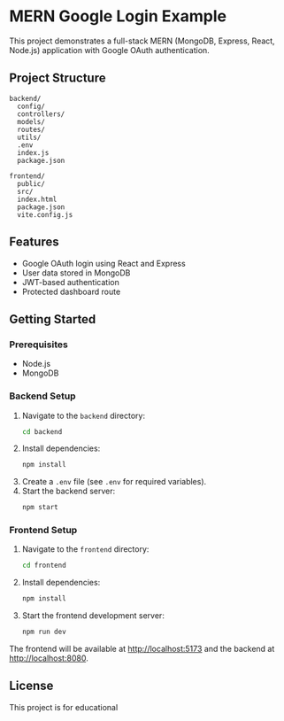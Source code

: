 # MERN Google Login Example

This project demonstrates a full-stack MERN (MongoDB, Express, React, Node.js) application with Google OAuth authentication.

## Project Structure

```
backend/
  config/
  controllers/
  models/
  routes/
  utils/
  .env
  index.js
  package.json

frontend/
  public/
  src/
  index.html
  package.json
  vite.config.js
```

## Features

- Google OAuth login using React and Express
- User data stored in MongoDB
- JWT-based authentication
- Protected dashboard route

## Getting Started

### Prerequisites

- Node.js
- MongoDB

### Backend Setup

1. Navigate to the `backend` directory:
   ```sh
   cd backend
   ```
2. Install dependencies:
   ```sh
   npm install
   ```
3. Create a `.env` file (see `.env` for required variables).
4. Start the backend server:
   ```sh
   npm start
   ```

### Frontend Setup

1. Navigate to the `frontend` directory:
   ```sh
   cd frontend
   ```
2. Install dependencies:
   ```sh
   npm install
   ```
3. Start the frontend development server:
   ```sh
   npm run dev
   ```

The frontend will be available at [http://localhost:5173](http://localhost:5173) and the backend at [http://localhost:8080](http://localhost:8080).

## License

This project is for educational